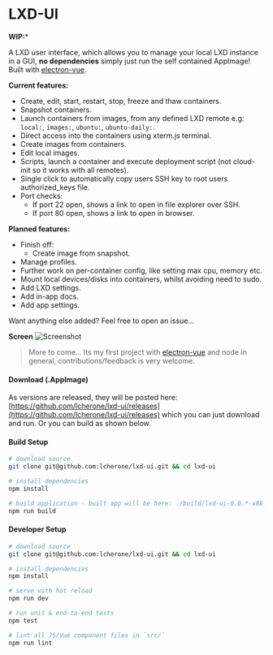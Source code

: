 
# LXD-UI

**WIP:***

A LXD user interface, which allows you to manage your local LXD instance in a GUI, **no dependencies** simply just run the self contained AppImage! Built with [electron-vue](https://github.com/SimulatedGREG/electron-vue).

**Current features:**

 - Create, edit, start, restart, stop, freeze and thaw containers.
 - Snapshot containers.
 - Launch containers from images, from any defined LXD remote e.g: `local:`, `images:`, `ubuntu:`, `ubuntu-daily:`.
 - Direct access into the containers using xterm.js terminal.
 - Create images from containers.
 - Edit local images.
 - Scripts, launch a container and execute deployment script (not cloud-init so it works with all remotes).
 - Single click to automatically copy users SSH key to root users authorized_keys file.
 - Port checks:
   - If port 22 open, shows a link to open in file explorer over SSH.
   - If port 80 open, shows a link to open in browser.
  

**Planned features:**

 - Finish off:
   - Create image from snapshot.
 - Manage profiles.
 - Further work on per-container config, like setting max cpu, memory etc.
 - Mount local devices/disks into containers, whilst avoiding need to sudo.
 - Add LXD settings.
 - Add in-app docs.
 - Add app settings.

Want anything else added? Feel free to open an issue...


**Screen**
![Screenshot](https://i.imgur.com/Yr0WaCy.gif)

> More to come... Its my first project with [electron-vue](https://github.com/SimulatedGREG/electron-vue) and node in general, contributions/feedback is very welcome.

#### Download (.AppImage)

As versions are released, they will be posted here: [https://github.com/lcherone/lxd-ui/releases](https://github.com/lcherone/lxd-ui/releases) 
which you can just download and run. Or you can build as shown below.

#### Build Setup

``` bash
# download source
git clone git@github.com:lcherone/lxd-ui.git && cd lxd-ui

# install dependencies
npm install

# build application - built app will be here: ./build/lxd-ui-0.0.*-x86_64.AppImage
npm run build

```

#### Developer Setup

``` bash
# download source
git clone git@github.com:lcherone/lxd-ui.git && cd lxd-ui

# install dependencies
npm install

# serve with hot reload
npm run dev

# run unit & end-to-end tests
npm test

# lint all JS/Vue component files in `src/`
npm run lint

